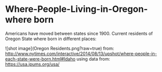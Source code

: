 # Where-People-Living-in-Oregon-where born
Americans have moved between states since 1900. Current residents of Oregon State where born in different places:

![shot image](Oregon Residents.png?raw=true)
from: http://www.nytimes.com/interactive/2014/08/13/upshot/where-people-in-each-state-were-born.html#Idaho
using data from: https://usa.ipums.org/usa/
